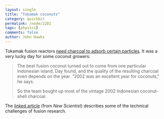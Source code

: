 ```yaml
---
layout: single 
title: "Tokamak coconuts" 
category: quickbit
permalink: /node/2281
tags: [physics] 
comments: false 
author: John Hawks 
---
```


Tokamak fusion reactors <a href="http://www.newscientist.com/article/mg20427291.300-building-a-second-sun-take-10-billion-add-coconuts.html?full=true">need charcoal to adsorb certain particles</a>. It was a very lucky day for some coconut growers:

<blockquote>The best fusion coconut turned out to come from one particular Indonesian island, Day found, and the quality of the resulting charcoal even depends on the year. "2002 was an excellent year for coconuts," he says.

So the team bought up most of the vintage 2002 Indonesian coconut-shell charcoal.</blockquote>

The <a href="http://www.newscientist.com/article/mg20427291.300-building-a-second-sun-take-10-billion-add-coconuts.html?full=true">linked article</a> (from <i>New Scientist</i>) describes some of the technical challenges of fusion research. 

